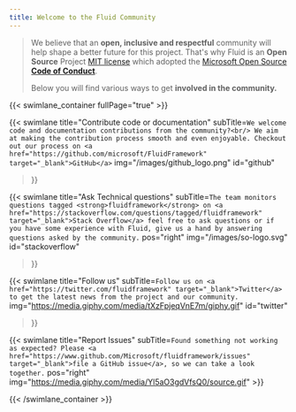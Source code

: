 ```yaml
---
title: Welcome to the Fluid Community
---
```


<div class="row">
<div class="col-md-6 col-md-push-3 text-primary">
<blockquote>
<p>We believe that an <strong>open, inclusive and respectful</strong> community will help shape a better future for this project. That's why Fluid is an <strong>Open Source</strong> Project <a href="https://github.com/microsoft/FluidFramework/blob/master/LICENSE.txt" target="_blank">MIT license</a> which adopted the <a href="https://opensource.microsoft.com/codeofconduct/" target="_blank">Microsoft Open Source <strong>Code of Conduct</strong></a>.
</p>
<p>Below you will find various ways to get <strong>involved in the community.</strong></p>
</blockquote>
</div>
</div>


{{< swimlane_container fullPage="true" >}}

{{< swimlane
  title="Contribute code or documentation"
  subTitle=`We welcome code and documentation contributions from the community?<br/> We aim at making the contribution process smooth and even enjoyable. Checkout out our process on <a href="https://github.com/microsoft/FluidFramework" target="_blank">GitHub</a>`
  img="/images/github_logo.png"
  id="github"
>}}

{{< swimlane
  title="Ask Technical questions"
  subTitle=`The team monitors questions tagged <strong>fluidframework</strong> on <a href="https://stackoverflow.com/questions/tagged/fluidframework" target="_blank">Stack Overflow</a> feel free to ask questions or if you have some experience with Fluid, give us a hand by answering questions asked by the community.`
  pos="right"
  img="/images/so-logo.svg"
  id="stackoverflow"
>}}

{{< swimlane title="Follow us"
  subTitle=`Follow us on <a href="https://twitter.com/fluidframework" target="_blank">Twitter</a> to get the latest news from the project and our community.`
  img="https://media.giphy.com/media/tXzFpjeqVnE7m/giphy.gif"
  id="twitter"
>}}

{{< swimlane
  title="Report Issues"
  subTitle=`Found something not working as expected? Please <a href="https://www.github.com/Microsoft/fluidframework/issues" target="_blank">file a GitHub issue</a>, so we can take a look together.`
  pos="right"
  img="https://media.giphy.com/media/Yl5aO3gdVfsQ0/source.gif" >}}

{{< /swimlane_container >}}
